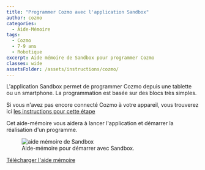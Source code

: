 ```yaml
---
title: "Programmer Cozmo avec l'application Sandbox"
author: cozmo
categories:
  - Aide-Mémoire
tags:
  - Cozmo
  - 7-9 ans
  - Robotique
excerpt: Aide mémoire de Sandbox pour programmer Cozmo
classes: wide
assetsFolder: /assets/instructions/cozmo/
---
```


L'application Sandbox permet de programmer Cozmo depuis une tablette ou un smartphone. La programmation est basée sur des blocs très simples.

Si vous n'avez pas encore connecté Cozmo à votre appareil, vous trouverez  ici <a href="{{site.baseurl}}/aide-m%C3%A9moire/cozmo-mise-en-route/" target="_blank" >les instructions pour cette étape</a>

Cet aide-mémoire vous aidera à lancer l'application et démarrer la réalisation d'un programme.

<figure>
  <img src="{{site.baseurl}}{{page.assetsFolder}}cozmo-sandbox.png" alt="aide mémoire de Sandbox">
  <figcaption>Aide-mémoire pour démarrer avec Sandbox.</figcaption>
</figure>
<!-- A4 -->

<a href="{{site.baseurl}}{{page.assetsFolder}}/cozmo-sandbox.png" target="_blank" class=".btn .btn--success .btn--large">Télécharger l'aide mémoire</a>


